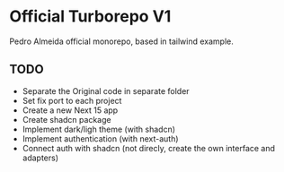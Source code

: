 # Official Turborepo V1

Pedro Almeida official monorepo, based in tailwind example.

## TODO

- Separate the Original code in separate folder
- Set fix port to each project
- Create a new Next 15 app
- Create shadcn package
- Implement dark/ligh theme (with shadcn)
- Implement authentication (with next-auth)
- Connect auth with shadcn (not direcly, create the own interface and adapters)
